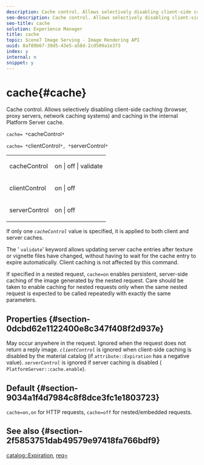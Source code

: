 ```yaml
---
description: Cache control. Allows selectively disabling client-side caching (browser, proxy servers, network caching systems) and caching in the internal Platform Server cache.
seo-description: Cache control. Allows selectively disabling client-side caching (browser, proxy servers, network caching systems) and caching in the internal Platform Server cache.
seo-title: cache
solution: Experience Manager
title: cache
topic: Scene7 Image Serving - Image Rendering API
uuid: 8af89b67-39d5-43e5-a58d-2cd509a1e373
index: y
internal: n
snippet: y
---
```


# cache{#cache}

Cache control. Allows selectively disabling client-side caching (browser, proxy servers, network caching systems) and caching in the internal Platform Server cache.

 `cache= *`cacheControl`*`

`cache= *`clientControl`*, *`serverControl`*`

<table id="simpletable_CBB5DFBD48B444A4AA806B11299BC43E"> 
 <tr class="strow"> 
  <td class="stentry"> <p><span class="varname"> cacheControl</span> </p> </td> 
  <td class="stentry"> <p>on | off | validate </p></td> 
 </tr> 
 <tr class="strow"> 
  <td class="stentry"> <p><span class="varname"> clientControl </span> </p> </td> 
  <td class="stentry"> <p>on | off </p></td> 
 </tr> 
 <tr class="strow"> 
  <td class="stentry"> <p><span class="varname"> serverControl </span> </p></td> 
  <td class="stentry"> <p>on | off </p></td> 
 </tr> 
</table>

If only one *`cacheControl`* value is specified, it is applied to both client and server caches.

The ' `validate`' keyword allows updating server cache entries after texture or vignette files have changed, without having to wait for the cache entry to expire automatically. Client caching is not affected by this command.

If specified in a nested request, `cache=on` enables persistent, server-side caching of the image generated by the nested request. Care should be taken to enable caching for nested requests only when the same nested request is expected to be called repeatedly with exactly the same parameters.

## Properties {#section-0dcbd62e1122400e8c347f408f2d937e}

May occur anywhere in the request. Ignored when the request does not return a reply image. *`clientControl`* is ignored when client-side caching is disabled by the material catalog (if `attribute::Expiration` has a negative value). *`serverControl`* is ignored if server caching is disabled ( `PlatformServer::cache.enable`).

## Default {#section-9034a1f4d7984c8f8dce3fc1e1803723}

`cache=on,on` for HTTP requests, `cache=off` for nested/embedded requests.

## See also {#section-2f5853751dab49579e97418fa766bdf9}

[catalog::Expiration](../../../../../ir-api/material-cat/image-rendering-api-ref/c-ir-material-catalog/c-ir-material-data-reference/r-ir-expiration-dataref.md#reference-5e93943abff54c93bf85aae3b911a3ce), [req=](../../../../../ir-api/http-protocol/image-rendering-api-ref/c-ir-http-protocol-ref/c-ir-http-protocol-command-reference/r-ir-req.md#reference-792b1a663fb64261bd2de2a209b847fb) 
